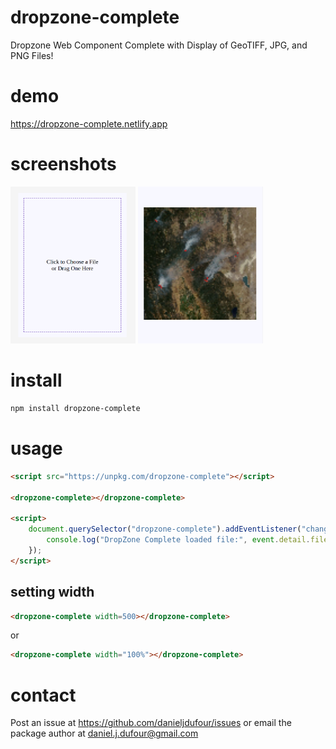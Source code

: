 # dropzone-complete
Dropzone Web Component Complete with Display of GeoTIFF, JPG, and PNG Files!

# demo
https://dropzone-complete.netlify.app

# screenshots
<img src="https://github.com/DanielJDufour/dropzone-complete/blob/master/dropzone-complete.png?raw=true" width="200" style="display: inline-block">
<img src="https://github.com/DanielJDufour/dropzone-complete/blob/master/dropzone-complete-loaded.png?raw=true" width="200" style="display: inline-block">

# install
```bash
npm install dropzone-complete
```

# usage
```html
<script src="https://unpkg.com/dropzone-complete"></script>

<dropzone-complete></dropzone-complete>

<script>
    document.querySelector("dropzone-complete").addEventListener("change", function(event) {
        console.log("DropZone Complete loaded file:", event.detail.file);
    });
</script>
```

## setting width
```html
<dropzone-complete width=500></dropzone-complete>
```
or
```html
<dropzone-complete width="100%"></dropzone-complete>
```

# contact
Post an issue at https://github.com/danieljdufour/issues or email the package author at daniel.j.dufour@gmail.com
